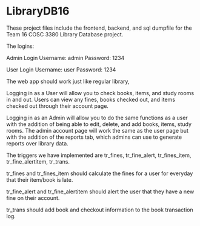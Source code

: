 # LibraryDB16

These project files include the frontend, backend, and sql dumpfile for the Team 16 COSC 3380 Library Database project.


The logins:

Admin Login
  Username: admin
  Password: 1234
  
User Login
  Username: user 
  Password: 1234
  
  
  
The web app should work just like regular library, 


Logging in as a User will allow you to check books, items, and study rooms in and out. Users can view any fines, books checked out, and items checked 
out through their account page. 


Logging in as an Admin will allow you to do the same functions as a user with the addition of being able to edit, delete, and add books, 
items, study rooms. The admin account page will work the same as the user page but with the addition of the reports tab, which admins can use to generate 
reports over library data. 


The triggers we have implemented are tr_fines, tr_fine_alert, tr_fines_item, tr_fine_alertitem, tr_trans. 

tr_fines and tr_fines_item should calculate the fines for a user for everyday that their item/book is late.

tr_fine_alert and tr_fine_alertitem should alert the user that they have a new fine on their account.

tr_trans should add book and checkout information to the book transaction log.


